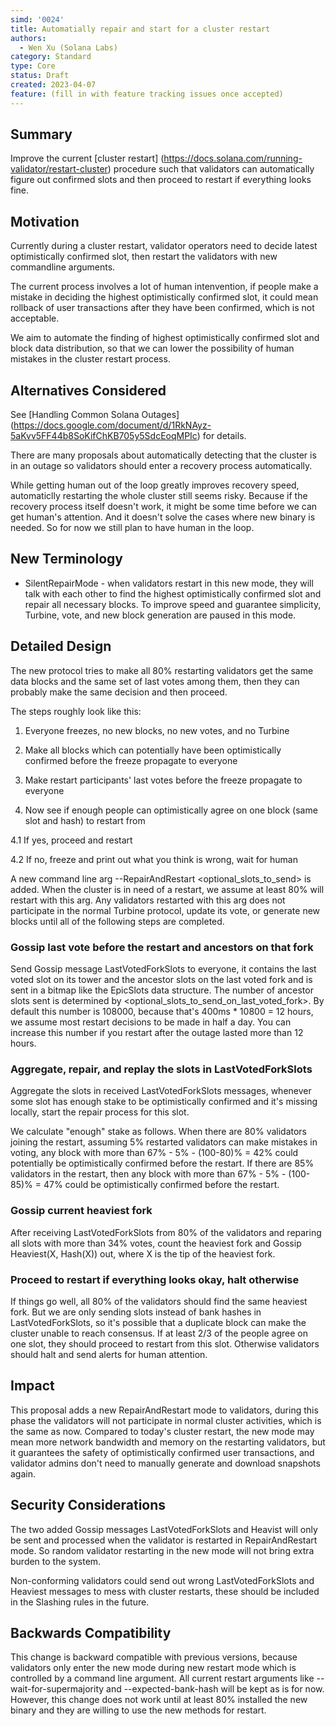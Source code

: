 ```yaml
---
simd: '0024'
title: Automatially repair and start for a cluster restart
authors:
  - Wen Xu (Solana Labs)
category: Standard
type: Core
status: Draft
created: 2023-04-07
feature: (fill in with feature tracking issues once accepted)
---
```


## Summary

Improve the current [cluster restart]
(https://docs.solana.com/running-validator/restart-cluster)
procedure such that validators can automatically figure out confirmed slots
and then proceed to restart if everything looks fine.

## Motivation

Currently during a cluster restart, validator operators need to decide latest
optimistically confirmed slot, then restart the validators with new commandline
arguments.

The current process involves a lot of human intenvention, if people make a
mistake in deciding the highest optimistically confirmed slot, it could mean
rollback of user transactions after they have been confirmed, which is not
acceptable.

We aim to automate the finding of highest optimistically confirmed slot and
block data distribution, so that we can lower the possibility of human mistakes
in the cluster restart process.

## Alternatives Considered

See [Handling Common Solana Outages]
(https://docs.google.com/document/d/1RkNAyz-5aKvv5FF44b8SoKifChKB705y5SdcEoqMPIc)
for details.

There are many proposals about automatically detecting that the cluster is
in an outage so validators should enter a recovery process automatically.

While getting human out of the loop greatly improves recovery speed,
automaticlly restarting the whole cluster still seems risky. Because if
the recovery process itself doesn't work, it might be some time before
we can get human's attention. And it doesn't solve the cases where new binary
is needed. So for now we still plan to have human in the loop.

## New Terminology

* SilentRepairMode - when validators restart in this new mode, they will
talk with each other to find the highest optimistically confirmed slot and
repair all necessary blocks. To improve speed and guarantee simplicity,
Turbine, vote, and new block generation are paused in this mode.

## Detailed Design

The new protocol tries to make all 80% restarting validators get the same
data blocks and the same set of last votes among them, then they can probably
make the same decision and then proceed.

The steps roughly look like this:

1. Everyone freezes, no new blocks, no new votes, and no Turbine

2. Make all blocks which can potentially have been optimistically confirmed
before the freeze propagate to everyone

3. Make restart participants' last votes before the freeze propagate to
everyone

4. Now see if enough people can optimistically agree on one block (same
slot and hash) to restart from

4.1 If yes, proceed and restart

4.2 If no, freeze and print out what you think is wrong, wait for human

A new command line arg --RepairAndRestart <optional_slots_to_send> is added.
When the cluster is in need of a restart, we assume at least 80% will restart
with this arg. Any validators restarted with this arg does not participate in
the normal Turbine protocol, update its vote, or generate new blocks until all
of the following steps are completed.

### Gossip last vote before the restart and ancestors on that fork

Send Gossip message LastVotedForkSlots to everyone, it contains the last voted
slot on its tower and the ancestor slots on the last voted fork and is sent in
a bitmap like the EpicSlots data structure. The number of ancestor slots sent
is determined by <optional_slots_to_send_on_last_voted_fork>. By default this
number is 108000, because that's 400ms * 10800 = 12 hours, we assume most
restart decisions to be made in half a day. You can increase this number if you
restart after the outage lasted more than 12 hours.

### Aggregate, repair, and replay the slots in LastVotedForkSlots

Aggregate the slots in received LastVotedForkSlots messages, whenever some slot
has enough stake to be optimistically confirmed and it's missing locally, start
the repair process for this slot.

We calculate "enough" stake as follows. When there are 80% validators joining
the restart, assuming 5% restarted validators can make mistakes in voting, any
block with more than 67% - 5% - (100-80)% = 42% could potentially be
optimistically confirmed before the restart. If there are 85% validators in the
restart, then any block with more than 67% - 5% - (100-85)% = 47% could be
optimistically confirmed before the restart.

### Gossip current heaviest fork

After receiving LastVotedForkSlots from 80% of the validators and reparing all
slots with more than 34% votes, count the heaviest fork and Gossip
Heaviest(X, Hash(X)) out, where X is the tip of the heaviest fork.

### Proceed to restart if everything looks okay, halt otherwise

If things go well, all 80% of the validators should find the same heaviest fork. But
we are only sending slots instead of bank hashes in LastVotedForkSlots, so it's
possible that a duplicate block can make the cluster unable to reach consensus. If
at least 2/3 of the people agree on one slot, they should proceed to restart from
this slot. Otherwise validators should halt and send alerts for human attention.

## Impact

This proposal adds a new RepairAndRestart mode to validators, during this phase
the validators will not participate in normal cluster activities, which is the
same as now. Compared to today's cluster restart, the new mode may mean more
network bandwidth and memory on the restarting validators, but it guarantees the
safety of optimistically confirmed user transactions, and validator admins don't
need to manually generate and download snapshots again. 

## Security Considerations

The two added Gossip messages LastVotedForkSlots and Heavist will only be sent and
processed when the validator is restarted in RepairAndRestart mode. So random validator
restarting in the new mode will not bring extra burden to the system.

Non-conforming validators could send out wrong LastVotedForkSlots and Heaviest
messages to mess with cluster restarts, these should be included in the Slashing
rules in the future.

## Backwards Compatibility

This change is backward compatible with previous versions, because validators only
enter the new mode during new restart mode which is controlled by a command line
argument. All current restart arguments like  --wait-for-supermajority and
--expected-bank-hash will be kept as is for now.
However, this change does not work until at least 80% installed the new binary and
they are willing to use the new methods for restart.
